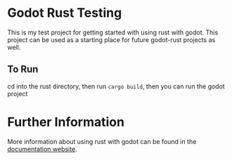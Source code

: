 # Godot Rust Testing
This is my test project for getting started with using rust with godot. This project can be used as a starting place for future godot-rust projects as well.

## To Run
cd into the rust directory, then run `cargo build`, then you can run the godot project

# Further Information
More information about using rust with godot can be found in the [documentation website](https://godot-rust.github.io/book/index.html).
